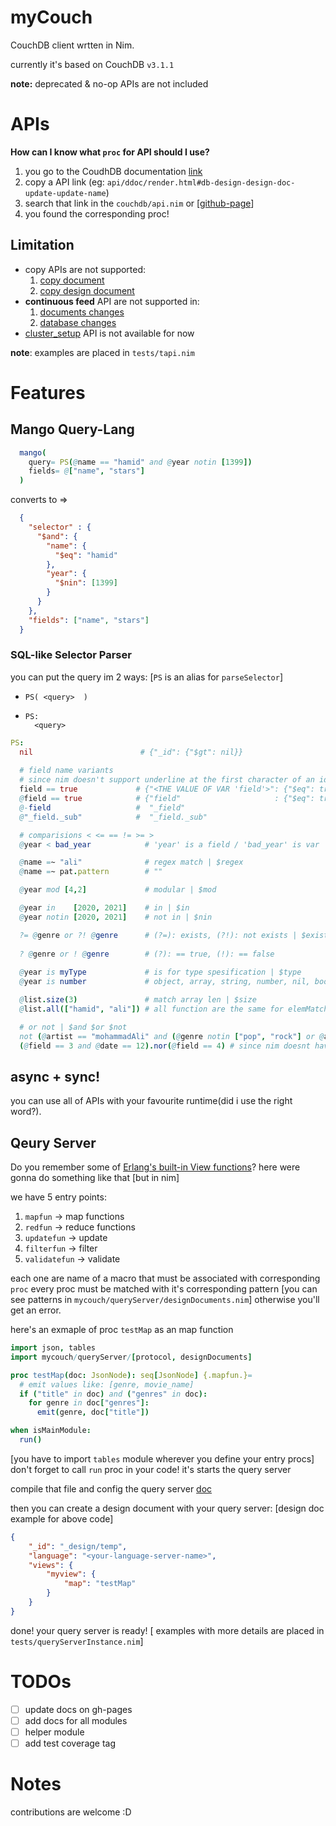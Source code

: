 # myCouch
CouchDB client wrtten in Nim.

currently it's based on CouchDB `v3.1.1`

**note:** deprecated & no-op APIs are not included

# APIs
**How can I know what `proc` for API should I use?**
1. you go to the CoudhDB documentation [link](http://docs.couchdb.org/en/3.1.1/api/) 
2. copy a API link (eg: `api/ddoc/render.html#db-design-design-doc-update-update-name`)
3. search that link in the `couchdb/api.nim` or [[github-page](https://hamidb80.github.io/mycouch/)]
4. you found the corresponding proc!

## Limitation
* copy APIs are not supported:
  1. [copy document](https://docs.couchdb.org/en/latest/api/document/common.html#copy--db-docid)
  2. [copy design document](https://docs.couchdb.org/en/latest/api/ddoc/common.html#copy--db-_design-ddoc)
* __continuous feed__ API are not supported in:
  1. [documents changes](https://docs.couchdb.org/en/latest/api/database/changes.html#get--db-_changes)
  2. [database changes](https://docs.couchdb.org/en/latest/api/server/common.html#db-updates)
* [cluster_setup](https://docs.couchdb.org/en/latest/api/server/common.html#cluster-setup) API is not available for now

**note**: examples are placed in `tests/tapi.nim`

# Features
## Mango Query-Lang
  ```nim
    mango(
      query= PS(@name == "hamid" and @year notin [1399])
      fields= @["name", "stars"]
    )
  ```
  converts to =>
  ```json
    {
      "selector" : {
        "$and": {
          "name": {
            "$eq": "hamid"
          },
          "year": {
            "$nin": [1399]
          }
        }
      },
      "fields": ["name", "stars"]
    }
  ```

### SQL-like Selector Parser
you can put the query im 2 ways: [`PS` is an alias for `parseSelector`]

- `PS( <query>  )`
- 
  ```
  PS:
    <query>
  ```

```nim
PS:
  nil                        # {"_id": {"$gt": nil}}
  
  # field name variants
  # since nim doesn't support underline at the first character of an identifier, you can use -
  field == true             # {"<THE VALUE OF VAR 'field'>": {"$eq": true}}
  @field == true            # {"field"                     : {"$eq": true}}
  @-field                   #  "_field" 
  @"_field._sub"            #  "_field._sub"

  # comparisions < <= == != >= >
  @year < bad_year            # 'year' is a field / 'bad_year' is var

  @name =~ "ali"              # regex match | $regex
  @name =~ pat.pattern        # ""

  @year mod [4,2]             # modular | $mod

  @year in    [2020, 2021]    # in | $in
  @year notin [2020, 2021]    # not in | $nin

  ?= @genre or ?! @genre      # (?=): exists, (?!): not exists | $exists
  
  ? @genre or ! @genre        # (?): == true, (!): == false
  
  @year is myType             # is for type spesification | $type
  @year is number             # object, array, string, number, nil, bool

  @list.size(3)               # match array len | $size
  @list.all(["hamid", "ali"]) # all function are the same for elemMatch, allMatch, keyMapMatch functions | $all 

  # or not | $and $or $not
  not (@artist == "mohammadAli" and (@genre notin ["pop", "rock"] or @artist == "iman khodaee"))
  (@field == 3 and @date == 12).nor(@field == 4) # since nim doesnt have 'nor' operator | $nor
```

## async + sync!
you can use all of APIs with your favourite runtime(did i use the right word?).

## Qeury Server
Do you remember some of [Erlang's built-in View functions](https://docs.couchdb.org/en/latest/ddocs/ddocs.html#built-in-reduce-functions)? 
here were gonna do something like that [but in nim]

we have 5 entry points:
  1. `mapfun`       -> map functions
  2. `redfun`       -> reduce functions
  3. `updatefun`    -> update 
  4. `filterfun`    -> filter
  5. `validatefun`  -> validate

each one are name of a macro that must be associated with corresponding `proc`
every proc must be matched with it's corresponding pattern [you can see patterns in `mycouch/queryServer/designDocuments.nim`] otherwise you'll get an error.

here's an exmaple of proc `testMap` as an map function
```nim
import json, tables
import mycouch/queryServer/[protocol, designDocuments]

proc testMap(doc: JsonNode): seq[JsonNode] {.mapfun.}= 
  # emit values like: [genre, movie_name]
  if ("title" in doc) and ("genres" in doc):
    for genre in doc["genres"]:
      emit(genre, doc["title"])

when isMainModule:
  run()
```
[you have to import `tables` module wherever you define your entry procs]
don't forget to call `run` proc in your code! it's starts the query server

compile that file and config the query server [doc](https://docs.couchdb.org/en/3.1.1/config/query-servers.html#query-servers-definition)

then you can create a design document with your query server: [design doc example for above code]
```json
{
    "_id": "_design/temp",
    "language": "<your-language-server-name>",
    "views": {
        "myview": {
            "map": "testMap"
        }
    }
}
```

done! your query server is ready!
[ examples with more details are placed in `tests/queryServerInstance.nim`]

# TODOs
 - [ ] update docs on gh-pages
 - [ ] add docs for all modules
 - [ ] helper module
 - [ ] add test coverage tag

# Notes
contributions are welcome :D